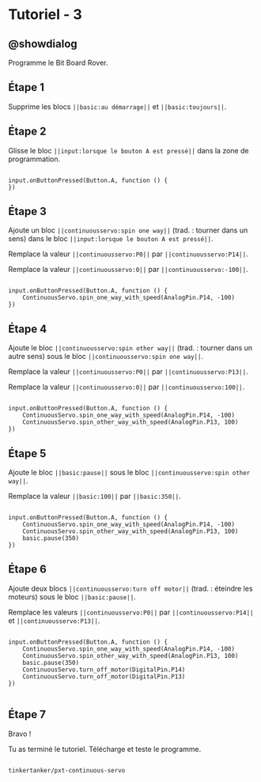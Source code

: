 # Tutoriel - 3

## @showdialog

Programme le Bit Board Rover.

## Étape 1

Supprime les blocs ``||basic:au démarrage||`` et ``||basic:toujours||``.

## Étape 2

Glisse le bloc ``||input:lorsque le bouton A est pressé||`` dans la zone de programmation.

```blocks

input.onButtonPressed(Button.A, function () {
})

```

## Étape 3

Ajoute un bloc ``||continuousservo:spin one way||`` (trad. : tourner dans un sens) dans le bloc ``||input:lorsque le bouton A est pressé||``.

Remplace la valeur ``||continuousservo:P0||`` par ``||continuousservo:P14||``.

Remplace la valeur ``||continuousservo:0||`` par ``||continuousservo:-100||``.

```blocks

input.onButtonPressed(Button.A, function () {
    ContinuousServo.spin_one_way_with_speed(AnalogPin.P14, -100)
})

```

## Étape 4

Ajoute le bloc ``||continuousservo:spin other way||`` (trad. : tourner dans un autre sens) sous le bloc ``||continuousservo:spin one way||``.

Remplace la valeur ``||continuousservo:P0||`` par ``||continuousservo:P13||``.

Remplace la valeur ``||continuousservo:0||`` par ``||continuousservo:100||``.

```blocks

input.onButtonPressed(Button.A, function () {
    ContinuousServo.spin_one_way_with_speed(AnalogPin.P14, -100)
    ContinuousServo.spin_other_way_with_speed(AnalogPin.P13, 100)
})

```

## Étape 5

Ajoute le bloc ``||basic:pause||`` sous le bloc ``||continuousservo:spin other way||``.

Remplace la valeur ``||basic:100||`` par ``||basic:350||``.

```blocks

input.onButtonPressed(Button.A, function () {
    ContinuousServo.spin_one_way_with_speed(AnalogPin.P14, -100)
    ContinuousServo.spin_other_way_with_speed(AnalogPin.P13, 100)
    basic.pause(350)
})

```

## Étape 6

Ajoute deux blocs ``||continuousservo:turn off motor||`` (trad. : éteindre les moteurs) sous le bloc ``||basic:pause||``.

Remplace les valeurs ``||continuousservo:P0||`` par ``||continuousservo:P14||`` et ``||continuousservo:P13||``.

```blocks

input.onButtonPressed(Button.A, function () {
    ContinuousServo.spin_one_way_with_speed(AnalogPin.P14, -100)
    ContinuousServo.spin_other_way_with_speed(AnalogPin.P13, 100)
    basic.pause(350)
    ContinuousServo.turn_off_motor(DigitalPin.P14)
    ContinuousServo.turn_off_motor(DigitalPin.P13)
})


```
## Étape 7

Bravo !

Tu as terminé le tutoriel. Télécharge et teste le programme.

```package

tinkertanker/pxt-continuous-servo

```
